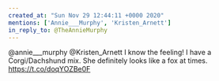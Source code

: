 ```yaml
---
created_at: "Sun Nov 29 12:44:11 +0000 2020"
mentions: ['Annie___Murphy', 'Kristen_Arnett']
in_reply_to: @TheAnnieMurphy
---
```


@annie___murphy @Kristen_Arnett I know the feeling! I have a Corgi/Dachshund mix. She definitely looks like a fox at times. https://t.co/doqYOZBe0F